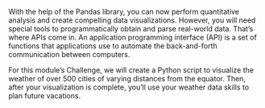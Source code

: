 With the help of the Pandas library, you can now perform quantitative analysis and create compelling data 
visualizations. However, you will need special tools to programmatically obtain and parse real-world data. 
That’s where APIs come in. An application programming interface (API) is a set of functions that 
applications use to automate the back-and-forth communication between computers.

For this module’s Challenge, we will create a Python script to visualize the weather of over 500 
cities of varying distances from the equator. Then, after your visualization is complete, 
you’ll use your weather data skills to plan future vacations.